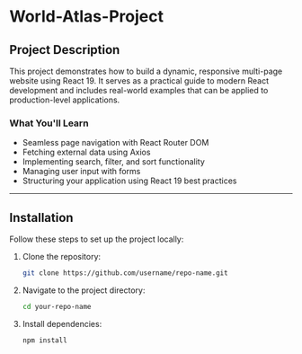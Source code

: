 # World-Atlas-Project

## Project Description

This project demonstrates how to build a dynamic, responsive multi-page website using React 19. It serves as a practical guide to modern React development and includes real-world examples that can be applied to production-level applications.

### What You'll Learn

- Seamless page navigation with React Router DOM
- Fetching external data using Axios
- Implementing search, filter, and sort functionality
- Managing user input with forms
- Structuring your application using React 19 best practices

---

## Installation

Follow these steps to set up the project locally:

1. Clone the repository:
   ```bash
   git clone https://github.com/username/repo-name.git
   
2. Navigate to the project directory:
   ```bash
   cd your-repo-name
3. Install dependencies:
   ```bash
   npm install

